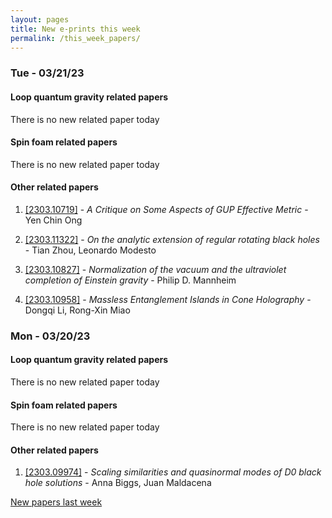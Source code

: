 ```yaml
---
layout: pages
title: New e-prints this week
permalink: /this_week_papers/
---
```




### Tue - 03/21/23

#### Loop quantum gravity related papers

There is no new related paper today 

#### Spin foam related papers

There is no new related paper today 



#### Other related papers

1. [[2303.10719]](https://arxiv.org/abs/2303.10719) - *A Critique on Some Aspects of GUP Effective Metric* - Yen Chin Ong

1. [[2303.11322]](https://arxiv.org/abs/2303.11322) - *On the analytic extension of regular rotating black holes* - Tian Zhou, Leonardo Modesto

1. [[2303.10827]](https://arxiv.org/abs/2303.10827) - *Normalization of the vacuum and the ultraviolet completion of Einstein  gravity* - Philip D. Mannheim

1. [[2303.10958]](https://arxiv.org/abs/2303.10958) - *Massless Entanglement Islands in Cone Holography* - Dongqi Li, Rong-Xin Miao



### Mon - 03/20/23

#### Loop quantum gravity related papers

There is no new related paper today 

#### Spin foam related papers

There is no new related paper today 



#### Other related papers

1. [[2303.09974]](https://arxiv.org/abs/2303.09974) - *Scaling similarities and quasinormal modes of D0 black hole solutions* - Anna Biggs, Juan Maldacena






[New papers last week]({{site.url}}/archived/weekly/pre-prints/2023/03/20/archived_weekly_papers.html)